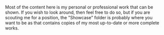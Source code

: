 Most of the content here is my personal or professional work that can be shown. 
If you wish to look around, then feel free to do so, but if you are scouting me for a position, the 
"Showcase" folder is probably where you want to be as that contains copies of my most up-to-date
or more complete works. 
